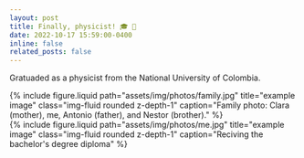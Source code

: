 ```yaml
---
layout: post
title: Finally, physicist! 🎓 🎉
date: 2022-10-17 15:59:00-0400
inline: false
related_posts: false
---
```


Gratuaded as a physicist from the National University of Colombia.

<div class="row justify-content-sm-center">
  <div class="col-sm-8 mt-3 mt-md-0">
    {% include figure.liquid path="assets/img/photos/family.jpg" title="example image" class="img-fluid rounded z-depth-1" caption="Family photo: Clara (mother), me, Antonio (father), and Nestor (brother)." %}
  </div>
  <div class="col-sm-4 mt-3 mt-md-0">
    {% include figure.liquid path="assets/img/photos/me.jpg" title="example image" class="img-fluid rounded z-depth-1" caption="Reciving the bachelor's degree diploma" %}
  </div>
</div>
